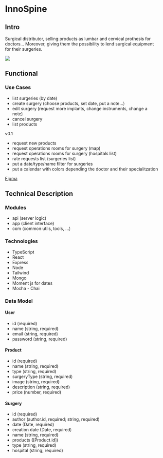 # InnoSpine

## Intro

Surgical distributor, selling products as lumbar and cervical prothesis for doctors... Moreover, giving them the possibility to lend surgical equipment for their surgeries. 

![](https://media.giphy.com/media/3orieN5HWXAMzfZtok/giphy.gif?cid=790b7611xzh22yep0d3drgtxvdfbh98kzvbz9l8g2xrda5yg&ep=v1_gifs_search&rid=giphy.gif&ct=g)

## Functional

### Use Cases

- list surgeries (by date) 
- create surgery (choose products, set date, put a note...)
- edit surgery (request more implants, change instruments, change a note)
- cancel surgery
- list products


v0.1
- request new products
- request operations rooms for surgery (map)
- request operations rooms for surgery (hospitals list)
- rate requests list (surgeries list)
- put a date/type/name filter for surgeries
- put a calendar with colors depending the doctor and their specialitzation

[Figma](https://www.figma.com/file/88AvUHJLWYzQPLgDU4Vx6p/Innospine?type=design&node-id=0-1&mode=design&t=7sc17eAsrLbyLGuO-0)

## Technical Description


### Modules

- api (server logic)
- app (client interface)
- com (common utils, tools, ...)


### Technologies

- TypeScript
- React
- Express
- Node
- Tailwind
- Mongo
- Moment js for dates
- Mocha - Chai

### Data Model

#### User

- id (required) 
- name (string, required)
- email (string, required)
- password (string, required)

#### Product

- id (required)
- name (string, required)
- type (string, required)
- surgeryType (string, required)
- image (string, required)
- description (string, required)
- price (number, required)


#### Surgery

- id (required) 
- author (author.id, required; string, required)
- date (Date, required)
- creation date (Date, required)
- name (string, required)
- products ([Product.id]) 
- type (string, required)
- hospital (string, required)





